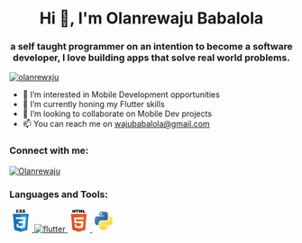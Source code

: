 <h1 align="center">Hi 👋, I'm Olanrewaju Babalola</h1>
<h3 align="center">a self taught programmer on an intention to become a software developer, I love building apps that solve real world problems.</h3>

<p align="left"> <a href="https://twitter.com/olanrewxju" target="blank"><img src="https://img.shields.io/twitter/follow/olanrewxju?logo=twitter&style=for-the-badge" alt="olanrewxju" /></a> </p>

- 👀 I’m interested in Mobile Development opportunities
- 🌱 I’m currently honing my Flutter skills
- 💞️ I’m looking to collaborate on Mobile Dev projects
- 📫 You can reach me on wajubabalola@gmail.com





<h3 align="left">Connect with me:</h3>
<p align="left">

<a href="https://linkedin.com/in/waju" target="blank"><img align="center" src="https://raw.githubusercontent.com/rahuldkjain/github-profile-readme-generator/master/src/images/icons/Social/linked-in-alt.svg" alt="Olanrewaju" height="30" width="40" /></a>
</p>

<h3 align="left">Languages and Tools:</h3>
<p align="left"> <a href="https://www.w3schools.com/css/" target="_blank" rel="noreferrer"> <img src="https://raw.githubusercontent.com/devicons/devicon/master/icons/css3/css3-original-wordmark.svg" alt="css3" width="40" height="40"/> </a> <a href="https://flutter.dev" target="_blank" rel="noreferrer"> <img src="https://www.vectorlogo.zone/logos/flutterio/flutterio-icon.svg" alt="flutter" width="40" height="40"/> </a> <a href="https://www.w3.org/html/" target="_blank" rel="noreferrer"> <img src="https://raw.githubusercontent.com/devicons/devicon/master/icons/html5/html5-original-wordmark.svg" alt="html5" width="40" height="40"/> </a> <a href="https://www.python.org" target="_blank" rel="noreferrer"> <img src="https://raw.githubusercontent.com/devicons/devicon/master/icons/python/python-original.svg" alt="python" width="40" height="40"/> </p>
